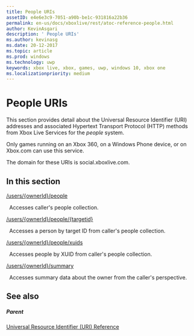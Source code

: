 ```yaml
---
title: People URIs
assetID: e4e6e3c9-7051-a90b-be1c-931816a22b36
permalink: en-us/docs/xboxlive/rest/atoc-reference-people.html
author: KevinAsgari
description: ' People URIs'
ms.author: kevinasg
ms.date: 20-12-2017
ms.topic: article
ms.prod: windows
ms.technology: uwp
keywords: xbox live, xbox, games, uwp, windows 10, xbox one
ms.localizationpriority: medium
---
```



# People URIs
 
This section provides detail about the Universal Resource Identifier (URI) addresses and associated Hypertext Transport Protocol (HTTP) methods from Xbox Live Services for the *people* system.
 
Only games running on an Xbox 360, on a Windows Phone device, or on Xbox.com can use this service.
 
The domain for these URIs is social.xboxlive.com.
 
<a id="ID4EPB"></a>

 
## In this section

[/users/{ownerId}/people](uri-usersowneridpeople.md)

&nbsp;&nbsp;Accesses caller's people collection.

[/users/{ownerId}/people/{targetid}](uri-usersowneridpeopletargetid.md)

&nbsp;&nbsp;Accesses a person by target ID from caller's people collection.

[/users/{ownerId}/people/xuids](uri-usersowneridpeoplexuids.md)

&nbsp;&nbsp;Accesses people by XUID from caller's people collection.

[/users/{ownerId}/summary](uri-usersowneridsummary.md)

&nbsp;&nbsp;Accesses summary data about the owner from the caller's perspective.
 
<a id="ID4E5B"></a>

 
## See also
 
<a id="ID4EAC"></a>

 
##### Parent 

[Universal Resource Identifier (URI) Reference](../atoc-xboxlivews-reference-uris.md)

   